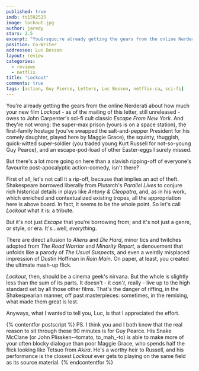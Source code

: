 ```yaml
---
published: true
imdb: tt1592525
image: lockout.jpg
author: jaredy
stars: 2.5
excerpt: "You&rsquo;re already getting the gears from the online Nerderati about how much your new film <em>Lockout</em> &ndash; as of the mailing of this letter, still unreleased &ndash; owes to John Carpenter&rsquo;s sci-fi cult classic <em>Escape From New York.</em> And they&rsquo;re not wrong: the super-max prison (yours is on a space station), the first-family hostage (you&rsquo;ve swapped the salt-and-pepper President for his comely daughter, played here by Maggie Grace), the squinty, thuggish, quick-witted super-soldier (you traded young Kurt Russell for not-so-young Guy Pearce), and an escape-pod-load of other Easter-eggs I surely missed."
position: Co-Writer
addressee: Luc Besson
layout: review
categories:
  - reviews
  - netflix
title: "Lockout"
comments: true
tags: [action, Guy Pierce, Letters, Luc Besson, netflix.ca, sci-fi]
---
```

You're already getting the gears from the online Nerderati about how much your new film _Lockout_ - as of the mailing of this letter, still unreleased - owes to John Carpenter's sci-fi cult classic _Escape From New York._ And they're not wrong: the super-max prison (yours is on a space station), the first-family hostage (you've swapped the salt-and-pepper President for his comely daughter, played here by Maggie Grace), the squinty, thuggish, quick-witted super-soldier (you traded young Kurt Russell for not-so-young Guy Pearce), and an escape-pod-load of other Easter-eggs I surely missed.

But there's a lot more going on here than a slavish ripping-off of everyone's favourite post-apocalyptic action-comedy, isn't there?

First of all, let's not call it a rip-off, because that implies an act of theft. Shakespeare borrowed liberally from Plutarch's _Parallel Lives_ to conjure rich historical details in plays like _Antony & Cleopatra_, and, as in his work, which enriched and contextualized existing tropes, all the appropriation here is above board. In fact, it seems to be the whole point. So let's call _Lockout_ what it is: a tribute.

But it's not just _Escape_ that you're borrowing from; and it's not just a genre, or style, or era. It's…well, _everything_.

There are direct allusion to _Aliens_ and _Die Hard_, minor tics and twitches adopted from _The Road Warrior_ and _Minority Report_, a denouement that unfolds like a parody of _The Usual Suspects_, and even a weirdly misplaced impression of Dustin Hoffman in _Rain Main_. On paper, at least, you created the ultimate mash-up flick.

_Lockout_, then, should be a cinema geek's nirvana. But the whole is slightly less than the sum of its parts. It doesn't - it _can't_, really - live up to the high standard set by all those other films. That's the danger of riffing, in the Shakespearian manner, off past masterpieces: sometimes, in the remixing, what made them great is lost.

Anyways, what I wanted to tell you, Luc, is that I appreciated the effort.

{% contentfor postscript %}
PS. I think you and I both know that the real reason to sit through these 90 minutes is for Guy Pearce. His Snake McClane (or John Plissken--tomato, to_mah_-to) is able to make more of your often blocky dialogue than poor Maggie Grace, who spends half the flick looking like Tetsuo from _Akira_. He's a worthy heir to Russell, and his performance is the closest _Lockout_ ever gets to playing on the same field as its source material.
{% endcontentfor %}